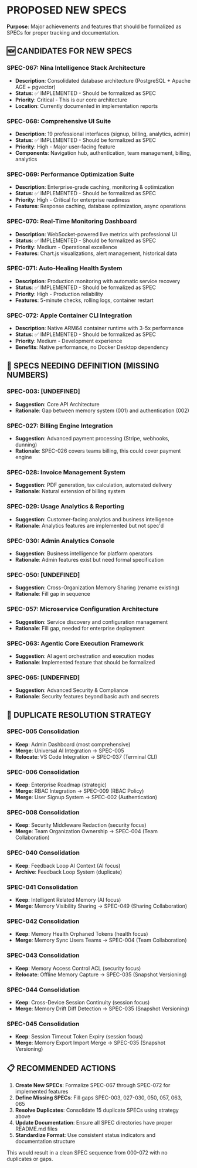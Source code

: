 # PROPOSED NEW SPECS

**Purpose**: Major achievements and features that should be formalized as SPECs for proper tracking and documentation.

## 🆕 **CANDIDATES FOR NEW SPECS**

### **SPEC-067: Nina Intelligence Stack Architecture**
- **Description**: Consolidated database architecture (PostgreSQL + Apache AGE + pgvector)
- **Status**: ✅ IMPLEMENTED - Should be formalized as SPEC
- **Priority**: Critical - This is our core architecture
- **Location**: Currently documented in implementation reports

### **SPEC-068: Comprehensive UI Suite**
- **Description**: 19 professional interfaces (signup, billing, analytics, admin)
- **Status**: ✅ IMPLEMENTED - Should be formalized as SPEC
- **Priority**: High - Major user-facing feature
- **Components**: Navigation hub, authentication, team management, billing, analytics

### **SPEC-069: Performance Optimization Suite**
- **Description**: Enterprise-grade caching, monitoring & optimization
- **Status**: ✅ IMPLEMENTED - Should be formalized as SPEC
- **Priority**: High - Critical for enterprise readiness
- **Features**: Response caching, database optimization, async operations

### **SPEC-070: Real-Time Monitoring Dashboard**
- **Description**: WebSocket-powered live metrics with professional UI
- **Status**: ✅ IMPLEMENTED - Should be formalized as SPEC
- **Priority**: Medium - Operational excellence
- **Features**: Chart.js visualizations, alert management, historical data

### **SPEC-071: Auto-Healing Health System**
- **Description**: Production monitoring with automatic service recovery
- **Status**: ✅ IMPLEMENTED - Should be formalized as SPEC
- **Priority**: High - Production reliability
- **Features**: 5-minute checks, rolling logs, container restart

### **SPEC-072: Apple Container CLI Integration**
- **Description**: Native ARM64 container runtime with 3-5x performance
- **Status**: ✅ IMPLEMENTED - Should be formalized as SPEC
- **Priority**: Medium - Development experience
- **Benefits**: Native performance, no Docker Desktop dependency

## 🔄 **SPECS NEEDING DEFINITION (MISSING NUMBERS)**

### **SPEC-003: [UNDEFINED]**
- **Suggestion**: Core API Architecture
- **Rationale**: Gap between memory system (001) and authentication (002)

### **SPEC-027: Billing Engine Integration**
- **Suggestion**: Advanced payment processing (Stripe, webhooks, dunning)
- **Rationale**: SPEC-026 covers teams billing, this could cover payment engine

### **SPEC-028: Invoice Management System**
- **Suggestion**: PDF generation, tax calculation, automated delivery
- **Rationale**: Natural extension of billing system

### **SPEC-029: Usage Analytics & Reporting**
- **Suggestion**: Customer-facing analytics and business intelligence
- **Rationale**: Analytics features are implemented but not spec'd

### **SPEC-030: Admin Analytics Console**
- **Suggestion**: Business intelligence for platform operators
- **Rationale**: Admin features exist but need formal specification

### **SPEC-050: [UNDEFINED]**
- **Suggestion**: Cross-Organization Memory Sharing (rename existing)
- **Rationale**: Fill gap in sequence

### **SPEC-057: Microservice Configuration Architecture**
- **Suggestion**: Service discovery and configuration management
- **Rationale**: Fill gap, needed for enterprise deployment

### **SPEC-063: Agentic Core Execution Framework**
- **Suggestion**: AI agent orchestration and execution modes
- **Rationale**: Implemented feature that should be formalized

### **SPEC-065: [UNDEFINED]**
- **Suggestion**: Advanced Security & Compliance
- **Rationale**: Security features beyond basic auth and secrets

## 🔧 **DUPLICATE RESOLUTION STRATEGY**

### **SPEC-005 Consolidation**
- **Keep**: Admin Dashboard (most comprehensive)
- **Merge**: Universal AI Integration → SPEC-005
- **Relocate**: VS Code Integration → SPEC-037 (Terminal CLI)

### **SPEC-006 Consolidation**
- **Keep**: Enterprise Roadmap (strategic)
- **Merge**: RBAC Integration → SPEC-009 (RBAC Policy)
- **Merge**: User Signup System → SPEC-002 (Authentication)

### **SPEC-008 Consolidation**
- **Keep**: Security Middleware Redaction (security focus)
- **Merge**: Team Organization Ownership → SPEC-004 (Team Collaboration)

### **SPEC-040 Consolidation**
- **Keep**: Feedback Loop AI Context (AI focus)
- **Archive**: Feedback Loop System (duplicate)

### **SPEC-041 Consolidation**
- **Keep**: Intelligent Related Memory (AI focus)
- **Merge**: Memory Visibility Sharing → SPEC-049 (Sharing Collaboration)

### **SPEC-042 Consolidation**
- **Keep**: Memory Health Orphaned Tokens (health focus)
- **Merge**: Memory Sync Users Teams → SPEC-004 (Team Collaboration)

### **SPEC-043 Consolidation**
- **Keep**: Memory Access Control ACL (security focus)
- **Relocate**: Offline Memory Capture → SPEC-035 (Snapshot Versioning)

### **SPEC-044 Consolidation**
- **Keep**: Cross-Device Session Continuity (session focus)
- **Merge**: Memory Drift Diff Detection → SPEC-035 (Snapshot Versioning)

### **SPEC-045 Consolidation**
- **Keep**: Session Timeout Token Expiry (session focus)
- **Merge**: Memory Export Import Merge → SPEC-035 (Snapshot Versioning)

## 📋 **RECOMMENDED ACTIONS**

1. **Create New SPECs**: Formalize SPEC-067 through SPEC-072 for implemented features
2. **Define Missing SPECs**: Fill gaps SPEC-003, 027-030, 050, 057, 063, 065
3. **Resolve Duplicates**: Consolidate 15 duplicate SPECs using strategy above
4. **Update Documentation**: Ensure all SPEC directories have proper README.md files
5. **Standardize Format**: Use consistent status indicators and documentation structure

This would result in a clean SPEC sequence from 000-072 with no duplicates or gaps.
